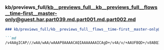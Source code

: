 ### kb/previews_full/kb__previews_full__kb__previews_full__flows__time-first__master-only@guest.har.part039.md.part001.md.part002.md

```md
### kb/previews_full/kb__previews_full__flows__time-first__master-only@guest.har.part039.md.part001.md (part 002)

```md
/v4AAgICAP///wAA/wAA/wAAAP8AAAACAQIAAAAAAAICAgD+/v4A/v/+AAUFBQD+/v8ABQIDAAIDAwACAQIA/f/8AAM
```

```

```
